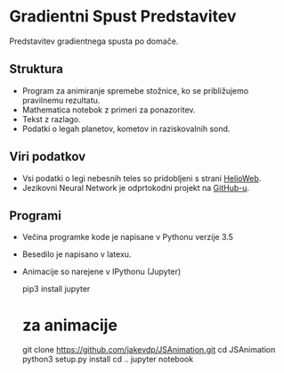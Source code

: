 # Gradientni Spust Predstavitev
Predstavitev gradientnega spusta po domače.

## Struktura
- Program za animiranje spremebe stožnice, ko se približujemo pravilnemu rezultatu.
- Mathematica notebok z primeri za ponazoritev.
- Tekst z razlago.
- Podatki o legah planetov, kometov in raziskovalnih sond.

## Viri podatkov
- Vsi podatki o legi nebesnih teles so pridobljeni s strani [HelioWeb](http://omniweb.gsfc.nasa.gov/coho/helios/heli.html).
- Jezikovni Neural Network je odprtokodni projekt na [GitHub-u](https://github.com/carykh/neuralNetworkLanguageDetection).

## Programi
- Večina programke kode je napisane v Pythonu verzije 3.5
- Besedilo je napisano v latexu.
- Animacije so narejene v IPythonu (Jupyter)

    pip3 install jupyter
    # za animacije
    git clone https://github.com/jakevdp/JSAnimation.git
    cd JSAnimation
    python3 setup.py install
    cd ..
    jupyter notebook

